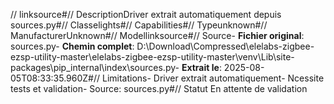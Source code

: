 // linksource#// DescriptionDriver extrait automatiquement depuis sources.py#// Classelights#// Capabilities#// Typeunknown#// ManufacturerUnknown#// Modellinksource#// Source- **Fichier original**: sources.py- **Chemin complet**: D:\Download\Compressed\elelabs-zigbee-ezsp-utility-master\elelabs-zigbee-ezsp-utility-master\venv\Lib\site-packages\pip\_internal\index\sources.py- **Extrait le**: 2025-08-05T08:33:35.960Z#// Limitations- Driver extrait automatiquement- Ncessite tests et validation- Source: sources.py#// Statut En attente de validation